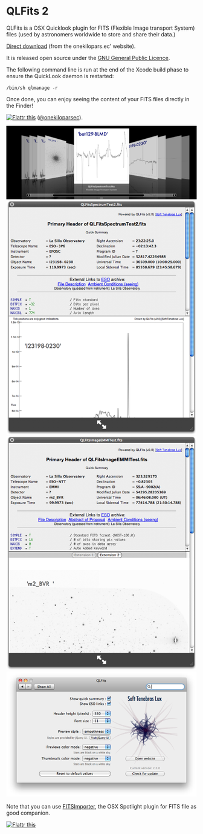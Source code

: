 QLFits 2
========

QLFits is a OSX Quicklook plugin for FITS (Flexible Image transport System) files (used by astronomers worldwide to store and share their data.)

[Direct download](http://onekilopars.ec/softwares/QLFits2.3.0.pkg) (from the onekilopars.ec' website).

It is released open source under the [GNU General Public Licence](http://en.wikipedia.org/wiki/GNU_General_Public_License).

The following command line is run at the end of the Xcode build phase to ensure the QuickLook daemon is restarted:

    /bin/sh qlmanage -r
    
Once done, you can enjoy seeing the content of your FITS files directly in the Finder!

<a href="https://flattr.com/submit/auto?user_id=onekiloparsec&url=https%3A%2F%2Fgithub.com%2Fonekiloparsec%2FQLFits" target="_blank"><img src="http://api.flattr.com/button/flattr-badge-large.png" alt="Flattr this" title="Flattr this" border="0"></a> ([@onekiloparsec](https://twitter.com/onekiloparsec)). 

<img src="Resources/QLFits2.0_snap1.png" width=1047px>
<img src="Resources/QLFits2.0_snap2.png" width=616px>
<img src="Resources/QLFits2.0_snap3.png" width=616px>
<img src="Resources/QLFits2.2_snap4.png" width=748px>

Note that you can use [FITSImporter](https://github.com/SoftTenebrasLux/FITSImporter), the OSX Spotlight plugin for FITS file as good companion.

<a href="https://flattr.com/submit/auto?user_id=onekiloparsec&url=https%3A%2F%2Fgithub.com%2Fonekiloparsec%2FQLFits" target="_blank"><img src="//api.flattr.com/button/flattr-badge-large.png" alt="Flattr this" title="Flattr this" border="0"></a>

